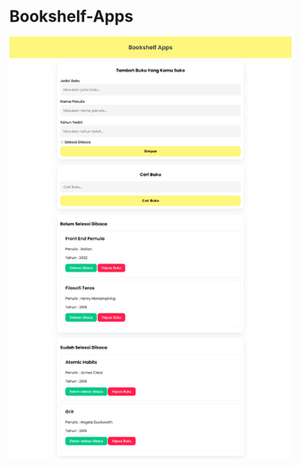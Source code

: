 # Bookshelf-Apps
![Screen Shot](https://github.com/aditiaprabowo3/Bookshelf-Apps/blob/main/image/img.png)
